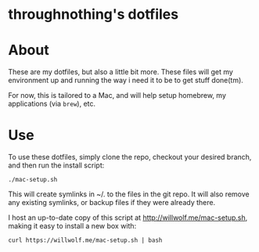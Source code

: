 throughnothing's dotfiles
===
About
==
These are my dotfiles, but also a little bit more.  These files will get my environment up and running the way i need it to be to get stuff done(tm).

For now, this is tailored to a Mac, and will help setup homebrew, my applications (via `brew`), etc.

Use
==
To use these dotfiles, simply clone the repo, checkout your desired branch, and then run the install script:

    ./mac-setup.sh

This will create symlinks in ~/. to the files in the git repo.  It will also remove any existing symlinks, or backup files if they were already there.

I host an up-to-date copy of this script at http://willwolf.me/mac-setup.sh, making it easy to install a new box with:

    curl https://willwolf.me/mac-setup.sh | bash